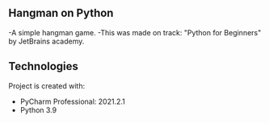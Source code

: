 ## Hangman on Python
-A simple hangman game. 
-This was made on track: "Python for Beginners" by JetBrains academy.
## Technologies
Project is created with:
* PyCharm Professional: 2021.2.1
* Python 3.9
